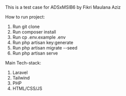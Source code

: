 This is a test case for ADSxMSIB6
by Fikri Maulana Aziz

How to run project:
1.	Run git clone
2.	Run composer install
3.	Run cp .env.example .env
4.	Run php artisan key:generate
5.	Run php artisan migrate --seed
6.	Run php artisan serve

Main Tech-stack:
1. Laravel
2. Tailwind
3. PHP
4. HTML/CSS/JS
